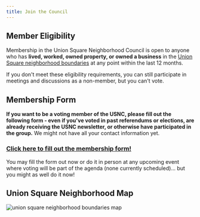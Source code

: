 ```yaml
---
title: Join the Council
---
```


## Member Eligibility

Membership in the Union Square Neighborhood Council is open to anyone who has **lived, worked, owned property, or owned a business** in the [Union Square neighborhood boundaries](https://raw.githubusercontent.com/union-square-neighborhood-council/unionsquareneighborhoodcouncil.org/master/unionsquareboundaries.png) at any point within the last 12 months.

If you don't meet these eligibility requirements, you can still participate in meetings and discussions as a non-member, but you can't vote.

## Membership Form

**If you want to be a voting member of the USNC, please fill out the following form - even if you've voted in past referendums or elections, are already receiving the USNC newsletter, or otherwise have participated in the group.** We might not have all your contact information yet.

### [Click here to fill out the membership form!](https://docs.google.com/forms/d/e/1FAIpQLScI2aN1DxxbKc8ydzJxTeD60c6U_wlZ8EhC5MV3v4TwJ7Qptw/viewform)

You may fill the form out now or do it in person at any upcoming event where voting will be part of the agenda (none currently scheduled)... but you might as well do it now!

## Union Square Neighborhood Map

![union square neighborhood boundaries map](https://raw.githubusercontent.com/union-square-neighborhood-council/unionsquareneighborhoodcouncil.org/master/unionsquareboundaries.png)

